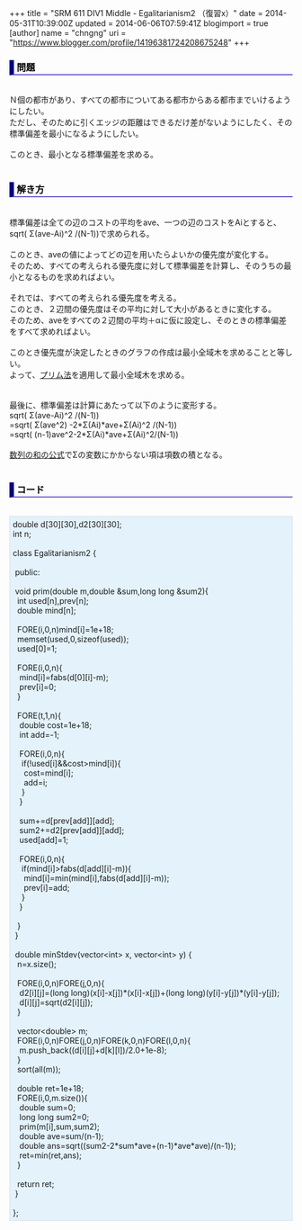 +++
title = "SRM 611 DIV1 Middle - Egalitarianism2 （復習x）"
date = 2014-05-31T10:39:00Z
updated = 2014-06-06T07:59:41Z
blogimport = true 
[author]
	name = "chngng"
	uri = "https://www.blogger.com/profile/14196381724208675248"
+++

<div dir="ltr" style="text-align: left;" trbidi="on"><h3 style="border-bottom: 2px solid slateblue; border-left: 8px solid navy; color: black; padding: 0px 0px 1px 5px;">問題 </h3><br />Ｎ個の都市があり、すべての都市についてある都市からある都市までいけるようにしたい。<br />ただし、そのために引くエッジの距離はできるだけ差がないようにしたく、その標準偏差を最小になるようにしたい。<br /><br />このとき、最小となる標準偏差を求める。<br /><br /><h3 style="border-bottom: 2px solid slateblue; border-left: 8px solid navy; color: black; padding: 0px 0px 1px 5px;">解き方 </h3><br />標準偏差は全ての辺のコストの平均をave、一つの辺のコストをAiとすると、<br />sqrt( Σ(ave-Ai)^2 /(N-1))で求められる。<br /><br />このとき、aveの値によってどの辺を用いたらよいかの優先度が変化する。<br />そのため、すべての考えられる優先度に対して標準偏差を計算し、そのうちの最小となるものを求めればよい。<br /><br />それでは、すべての考えられる優先度を考える。<br />このとき、２辺間の優先度はその平均に対して大小があるときに変化する。<br />そのため、aveをすべての２辺間の平均＋αに仮に設定し、そのときの標準偏差をすべて求めればよい。<br /><br />このとき優先度が決定したときのグラフの作成は最小全域木を求めることと等しい。<br />よって、<a href="http://www.deqnotes.net/acmicpc/prim/" target="_blank">プリム法</a>を適用して最小全域木を求める。<br /><br /><br />最後に、標準偏差は計算にあたって以下のように変形する。<br />sqrt( Σ(ave-Ai)^2 /(N-1))<br />=sqrt( Σ(ave^2) -2*Σ(Ai)*ave+Σ(Ai)^2 /(N-1))<br />=sqrt( (n-1)ave^2-2*Σ(Ai)*ave+Σ(Ai)^2/(N-1))<br /><br /><a href="http://batmitzvah.blog136.fc2.com/blog-entry-779.html" target="_blank">数列の和の公式</a>でΣの変数にかからない項は項数の積となる。<br /><br /><h3 style="border-bottom: 2px solid slateblue; border-left: 8px solid navy; color: black; padding: 0px 0px 1px 5px;">コード </h3><br /><div style="background-color: #e3f2fb; border: 1px dotted #CCCCCC; padding: 5px;">double d[30][30],d2[30][30];<br />int n;<br /><br />class Egalitarianism2 {<br /><br /><span class="Apple-tab-span" style="white-space: pre;"> </span>public:<br /><br /><span class="Apple-tab-span" style="white-space: pre;"> </span>void prim(double m,double &amp;sum,long long &amp;sum2){<br /><span class="Apple-tab-span" style="white-space: pre;">  </span>int used[n],prev[n];<br /><span class="Apple-tab-span" style="white-space: pre;">  </span>double mind[n];<br /><br /><span class="Apple-tab-span" style="white-space: pre;">  </span>FORE(i,0,n)mind[i]=1e+18;<br /><span class="Apple-tab-span" style="white-space: pre;">  </span>memset(used,0,sizeof(used));<br /><span class="Apple-tab-span" style="white-space: pre;">  </span>used[0]=1;<br /><br /><span class="Apple-tab-span" style="white-space: pre;">  </span>FORE(i,0,n){<br /><span class="Apple-tab-span" style="white-space: pre;">   </span>mind[i]=fabs(d[0][i]-m);<br /><span class="Apple-tab-span" style="white-space: pre;">   </span>prev[i]=0;<br /><span class="Apple-tab-span" style="white-space: pre;">  </span>}<br /><br /><span class="Apple-tab-span" style="white-space: pre;">  </span>FORE(t,1,n){<br /><span class="Apple-tab-span" style="white-space: pre;">   </span>double cost=1e+18;<br /><span class="Apple-tab-span" style="white-space: pre;">   </span>int add=-1;<br /><br /><span class="Apple-tab-span" style="white-space: pre;">   </span>FORE(i,0,n){<br /><span class="Apple-tab-span" style="white-space: pre;">    </span>if(!used[i]&amp;&amp;cost&gt;mind[i]){<br /><span class="Apple-tab-span" style="white-space: pre;">     </span>cost=mind[i];<br /><span class="Apple-tab-span" style="white-space: pre;">     </span>add=i;<br /><span class="Apple-tab-span" style="white-space: pre;">    </span>}<br /><span class="Apple-tab-span" style="white-space: pre;">   </span>}<br /><br /><span class="Apple-tab-span" style="white-space: pre;">   </span>sum+=d[prev[add]][add];<br /><span class="Apple-tab-span" style="white-space: pre;">   </span>sum2+=d2[prev[add]][add];<br /><span class="Apple-tab-span" style="white-space: pre;">   </span>used[add]=1;<br /><br /><span class="Apple-tab-span" style="white-space: pre;">   </span>FORE(i,0,n){<br /><span class="Apple-tab-span" style="white-space: pre;">    </span>if(mind[i]&gt;fabs(d[add][i]-m)){<br /><span class="Apple-tab-span" style="white-space: pre;">     </span>mind[i]=min(mind[i],fabs(d[add][i]-m));<br /><span class="Apple-tab-span" style="white-space: pre;">     </span>prev[i]=add;<br /><span class="Apple-tab-span" style="white-space: pre;">    </span>}<br /><span class="Apple-tab-span" style="white-space: pre;">   </span>}<br /><br /><span class="Apple-tab-span" style="white-space: pre;">  </span>}<br /><span class="Apple-tab-span" style="white-space: pre;"> </span>}<br /><br /><span class="Apple-tab-span" style="white-space: pre;"> </span>double minStdev(vector&lt;int&gt; x, vector&lt;int&gt; y) {<br /><span class="Apple-tab-span" style="white-space: pre;">  </span>n=x.size();<br /><br /><span class="Apple-tab-span" style="white-space: pre;">  </span>FORE(i,0,n)FORE(j,0,n){<br /><span class="Apple-tab-span" style="white-space: pre;">   </span>d2[i][j]=(long long)(x[i]-x[j])*(x[i]-x[j])+(long long)(y[i]-y[j])*(y[i]-y[j]);<br /><span class="Apple-tab-span" style="white-space: pre;">   </span>d[i][j]=sqrt(d2[i][j]);<br /><span class="Apple-tab-span" style="white-space: pre;">  </span>}<br /><br /><span class="Apple-tab-span" style="white-space: pre;">  </span>vector&lt;double&gt; m;<br /><span class="Apple-tab-span" style="white-space: pre;">  </span>FORE(i,0,n)FORE(j,0,n)FORE(k,0,n)FORE(l,0,n){<br /><span class="Apple-tab-span" style="white-space: pre;">   </span>m.push_back((d[i][j]+d[k][l])/2.0+1e-8);<br /><span class="Apple-tab-span" style="white-space: pre;">  </span>}<br /><span class="Apple-tab-span" style="white-space: pre;">  </span>sort(all(m));<br /><br /><span class="Apple-tab-span" style="white-space: pre;">  </span>double ret=1e+18;<br /><span class="Apple-tab-span" style="white-space: pre;">  </span>FORE(i,0,m.size()){<br /><span class="Apple-tab-span" style="white-space: pre;">   </span>double sum=0;<br /><span class="Apple-tab-span" style="white-space: pre;">   </span>long long sum2=0;<br /><span class="Apple-tab-span" style="white-space: pre;">   </span>prim(m[i],sum,sum2);<br /><span class="Apple-tab-span" style="white-space: pre;">   </span>double ave=sum/(n-1);<br /><span class="Apple-tab-span" style="white-space: pre;">   </span>double ans=sqrt((sum2-2*sum*ave+(n-1)*ave*ave)/(n-1));<br /><span class="Apple-tab-span" style="white-space: pre;">   </span>ret=min(ret,ans);<br /><span class="Apple-tab-span" style="white-space: pre;">  </span>}<br /><br /><span class="Apple-tab-span" style="white-space: pre;">  </span>return ret;<br /><span class="Apple-tab-span" style="white-space: pre;"> </span>}<br /><br />};</div></div>

